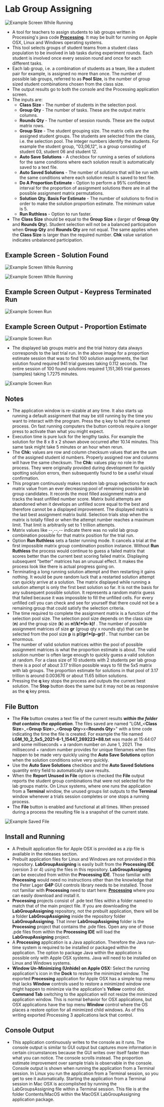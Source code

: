 # Lab Group Assigning

![Example Screen While Running](./readme-images/6x6x4.png)

* A tool for teachers to assign students to lab groups written in Processing's java code **[Processing](https://www.processing.org)**. It may be built for running on Apple OSX, Linux and Windows operating systems.
* This tool selects groups of student teams from a student class population to be involved in lab tasks during experiment rounds. Each student is involved once every session round and once for each different tasks.
* Each lab group, i.e. a combination of students as a team, like a student pair for example, is assigned no more than once. The number of possible lab groups, referred to as **Pool Size**, is the number of group sized student combinations chosen from the class size.
* The output results go to both the console and the Processing application screen.
* The inputs are:
  * **Class Size** - The number of students in the selection pool.
  * **Group Qty** - The number of tasks. These are the output matrix columns.
  * **Rounds Qty** - The number of session rounds. These are the output matrix rows.
  * **Group Size** - The student grouping size. The matrix cells are the assigned student groups. The students are selected from the class, i.e. the selection pool. The integer numbers identify the students. For example the student group, "03,06,12", is a group consisting of student 03, student 06 and student 12.
  * **Auto Save Solutions** - A checkbox for running a series of solutions for the same conditions where each solution result is automatically saved to a text file.
  * **Auto Saved Solutions** - The number of solutions that will be run with the same conditions where each solution result is saved to text file.
  * **Do A Proportion Estimate** - Option to perform a 95% confidence interval for the proportion of assignment solutions there are in all the possible assignment matrix permutations.
  * **Solution Qty. Basis For Estimate** - The number of solutions to find in order to make the solution proportion estimate. The minimum value is 5.
  * **Run Ruthless** - Option to run faster.
* The **Class Size** should be equal to the **Group Size** x (larger of **Group Qty** and **Rounds Qty**). Student selection will not be a balanced participation when **Group Qty** and **Rounds Qty** are not equal. The same applies when the **Class Size** is larger than the required number. **Chk** value variation indicates unbalanced participation.

## Example Screen - Solution Found

![Example Screen While Running](./readme-images/LabGroupsAssigning-screen-solution.png)

![Example Screen While Running](./readme-images/8x8x2.png)

## Example Screen Output - Keypress Terminated Run

![Example Screen Run](./readme-images/LabGroupsAssigning-screen-terminated.png)

## Example Screen Output - Proportion Estimate

![Example Screen Run](./readme-images/LabGroupsAssigning-screen-proportion.png)

* The displayed lab groups matrix and the trial history data always corresponds to the last trial run. In the above image for a proportion estimate session that was to find 100 solution assignments, the last solution found required 941 trial guesses taking 0.112 seconds. The entire session of 100 found solutions required 1,151,365 trial guesses (samples) taking 1.7275 minutes.
  
![Example Screen Run](./readme-images/LabGroupsAssigning-screen-proportion-ruthless.png)

## Notes

* The application window is re-sizable at any time. It also starts up running a default assignment that may be still running by the time you want to interact with the program. Press the q key to halt the current process. On fast running computers the button controls require a longer press to activate than what you might expect.  
* Execution time is pure luck for the lengthy tasks. For example the solution for the 8 x 8 x 2 shown above occurred after 10.14 minutes. This same task might take 5 minutes or an hour when rerun.
* The **Chk:** values are row and column checksum values that are the sum of the assigned student id numbers. Properly assigned row and columns will have the same checksum. The **Chk:** values play no role in the process. They were originally provided during development for quickly spotting solution errors, then subsequently found to be a useful visual confirmation.
* This program continuously makes random lab group selections for each matrix value from an ever decreasing pool of remaining possible lab group candidates. It records the most filled assignment matrix and tracks the least unfilled number score. Matrix build attempts are abandoned when it develops an unfilled score equal to the best and therefore cannot be a displayed improvement. The displayed matrix is the last best assignment matrix build. Selection trials stop when the matrix is totally filled or when the attempt number reaches a maximum limit. That limit is arbitrarily set to 1 trillion attempts.
* Matrix values like --,--,-- indicate there was no valid lab group combination possible for that matrix position for the trial run.
* Option **Run Ruthless** sets a faster running mode. It cancels a trial at the first impossible matrix group combination position instance. Without **Run Ruthless** the process would continue to guess a failed matrix that scores better than the current best scoring failed matrix. Displaying subsequent "better" matrices has an unusual effect. It makes the process look like there is actual progress going on.
* Terminating a long running solution attempt and then restarting it gains nothing. It would be pure random luck that a restarted solution attempt can quickly arrive at a solution. The matrix displayed while running a solution attempt is only the first best solution so far. It is not the basis for any subsequent possible solution. It represents a random matrix guess that failed because it was impossible to fill the unfilled cells. For every unfilled cell you can check and see for yourself that there could not be a remaining group that could satisfy the selection criteria.
* The time required to complete the assignment matrix is a function of the selection pool size. The selection pool size depends on the class size (**n**) and the group size (**k**) as **n!/k!\*(n-k)!** . The number of possible assignment matrices of size **gr** (group qty x rounds qty) that can be selected from the pool size **p** is **p!/gr!\*(p-gr)!** . That number can be enormous.
* The number of valid solution matrices within the pool of possible assignment matrices is what the proportion estimate is about. The valid solution number is often large enough to quickly guess a valid solution at random. For a class size of 10 students with 2 students per lab group there is a pool of about 3.17 trillion possible ways to fill the 5x5 matrix with lab groups. The proportion estimate for solutions in that pool of 3.17 trillion is around 0.003676 or about 11.65 billion solutions.
* Pressing the **q** key stops the process and outputs the current best solution. The **Stop** button does the same but it may not be as responsive as the **q** key press.

## File Button

* The **File** button creates a text file of the current results _**within the folder that contains the application**_. The files saved are named "LGM_\<**Class Size**>\_\<**Group Size**>\_<**Group Qty**>x\<**Rounds Qty**>" with a time code indicating the time the file is created. For example the file named **LGM_10_2_5x5_2021-6-1_15447_269223+88.txt** was made at 15:44:07 and some milliseconds + a random number on June 1, 2021. The millisecond + random number provides for unique filenames when files happen to be made very quickly using the **Auto Save Solutions** option when the solution conditions solve very quickly.
* Use the **Auto Save Solutions** checkbox and the **Auto Saved Solutions** quantity entry field to automatically save results.
* When the **Report Unused in File** option is checked the **File** output reports the student group combinations that were not selected for the lab groups matrix. On Linux systems, where one runs the application from a **Terminal** window, the unused groups list outputs to the **Terminal** window whenever a trials session completes or one stops a running process.
* The **File** button is enabled and functional at all times. When pressed during a process the resulting file is a snapshot of the current state.
  
![Example Saved File](./readme-images/SavedFileImage.png)

## Install and Running

* A Prebuilt application file for Apple OSX is provided as a zip file is available in the releases section.
* Prebuilt application files for Linux and Windows are not provided in this repository. **LabGroupAssigning** is easily built from the **Processing IDE** (version 3 or 4) using the files in this repository. **LabGroupAssigning** can be executed from within the **Processing IDE**. Those familiar with **Processing** would need no instructions other than the knowledge that the Peter Lager **G4P** GUI controls library needs to be installed. Those not familiar with **Processing** need to start here: **[Processing](https://www.processing.org)** where you can easily download and install it.
* **Processing** projects consist of .pde text files within a folder named to match that of the main project file. If you are downloading the **LabGroupAssigning** repository, not the prebuilt application, there will be a folder **LabGroupAssigning** inside the repository folder **LabGroupAssigning**. That inner **LabGroupAssigning** folder is the **Processing** project that contains the .pde files. Open any one of those .pde files from within the **Processing IDE** will load the **LabGroupAssigning** project.
* A **Processing** application is a Java application. Therefore the Java run-time system is required to be installed or packaged within the application. The option to package Java within the application is possible only with Apple OSX systems. Java will need to be installed on Linux and Windows systems. 
* **Window Un-Minimizing (Unhide) on Apple OSX:** Select the running application's icon in the **Dock** to restore the minimized window. The exported **Processing** application for Apple OSX has a simple top menu that lacks **Window** controls used to restore a minimized window one might happen to minimize via the application's **Yellow** control dot. **Command Tab** switching to the application will not resize the minimized application window. This is normal behavior for OSX applications, but OSX applications have the top menu **Window** control where the OS places a restore option for all minimized child windows. As of this writing exported Processing 3 applications lack that control.

## Console Output

* This application continuously writes to the console as it runs. The console output is similar to GUI output but captures more information in certain circumstances because the GUI writes over itself faster than what you can notice. The console scrolls instead. The proportion estimate improvement over sample trials is observable in the console. Console output is shown when running the application from a Terminal session. In Linux you run the application from a Terminal session, so you get to see it automatically. Starting the application from a Terminal session in Mac OSX is accomplished by running the LabGroupsAssigning file within a Terminal session. This file is at the folder Contents/MacOS within the MacOSX LabGroupAssigning application package.
